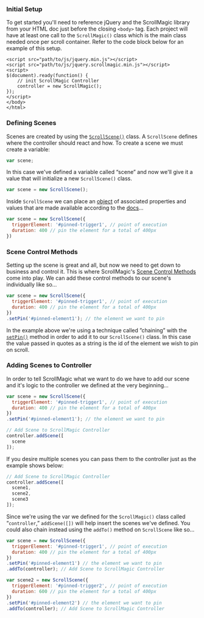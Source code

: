 ### Initial Setup
To get started you'll need to reference jQuery and the ScrollMagic library from your HTML doc just before the closing ``<body>`` tag. Each project will have at least one call to the ``ScrollMagic()`` class which is the main class needed once per scroll container. Refer to the code block below for an example of this setup.

```markup
<script src="path/to/js/jquery.min.js"></script>
<script src="path/to/js/jquery.scrollmagic.min.js"></script>
<script>
$(document).ready(function() {
    // init ScrollMagic Controller
    controller = new ScrollMagic();
});
</script>
</body>
</html>
```

### Defining Scenes

Scenes are created by using the [``ScrollScene()``](http://janpaepke.github.io/ScrollMagic/docs/ScrollScene.html#ScrollScene) class. A ``ScrollScene`` defines where the controller should react and how. To create a scene we must create a variable:

```javascript
var scene;
```

In this case we've defined a variable called “scene” and now we'll give it a value that will initialize a new ``ScrollScene()`` class.

```javascript
var scene = new ScrollScene();
```

Inside ``ScrollScene`` we can place an [object](http://janpaepke.github.io/ScrollMagic/docs/ScrollScene.html#ScrollScene) of associated properties and values that are made available according to the [docs](http://janpaepke.github.io/ScrollMagic/docs/ScrollScene.html#ScrollScene)…

```javascript
var scene = new ScrollScene({
  triggerElement: '#pinned-trigger1', // point of execution
  duration: 400 // pin the element for a total of 400px
})
```

### Scene Control Methods
Setting up the scene is great and all, but now we need to get down to business and control it. This is where ScrollMagic's [Scene Control Methods](http://janpaepke.github.io/ScrollMagic/docs/ScrollScene.html#toc3) come into play. We can add these control methods to our scene's individually like so…

```javascript
var scene = new ScrollScene({
  triggerElement: '#pinned-trigger1', // point of execution
  duration: 400 // pin the element for a total of 400px
})
.setPin('#pinned-element1'); // the element we want to pin
```

In the example above we're using a technique called ”chaining” with the [``setPin()``](http://janpaepke.github.io/ScrollMagic/docs/ScrollScene.html#setPin) method in order to add it to our ``ScrollScene()`` class. In this case the value passed in quotes as a string is the id of the element we wish to pin on scroll.

### Adding Scenes to Controller

In order to tell ScrollMagic what we want to do we have to add our scene and it's logic to the controller we defined at the very beginning…

```javascript
var scene = new ScrollScene({
  triggerElement: '#pinned-trigger1', // point of execution
  duration: 400 // pin the element for a total of 400px
})
.setPin('#pinned-element1'); // the element we want to pin

// Add Scene to ScrollMagic Controller
controller.addScene([
  scene
]);
```

If you desire multiple scenes you can pass them to the controller just as the example shows below:

```javascript
// Add Scene to ScrollMagic Controller
controller.addScene([
  scene1,
  scene2,
  scene3
]);
```

Since we're using the var we defined for the ``ScrollMagic()`` class called “``controller``,” ``addScene([])`` will help insert the scenes we've defined. You could also chain instead using the ``addTo()`` method on ``ScrollScene`` like so…

```javascript
var scene = new ScrollScene({
  triggerElement: '#pinned-trigger1', // point of execution
  duration: 400 // pin the element for a total of 400px
})
.setPin('#pinned-element1') // the element we want to pin
.addTo(controller); // Add Scene to ScrollMagic Controller

var scene2 = new ScrollScene({
  triggerElement: '#pinned-trigger2', // point of execution
  duration: 600 // pin the element for a total of 400px
})
.setPin('#pinned-element2') // the element we want to pin
.addTo(controller); // Add Scene to ScrollMagic Controller
```